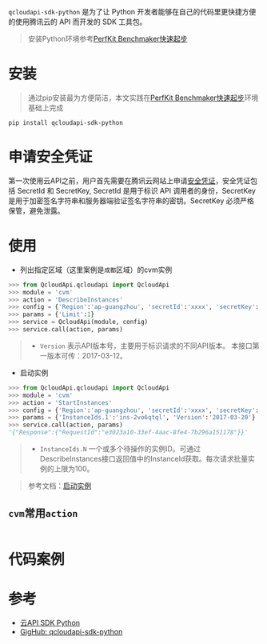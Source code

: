 `qcloudapi-sdk-python` 是为了让 Python 开发者能够在自己的代码里更快捷方便的使用腾讯云的 API 而开发的 SDK 工具包。

> 安装Python环境参考[PerfKit Benchmaker快速起步](../../../performance/cloud/perfkit_benchmarker/quick_start)

# 安装

> 通过pip安装最为方便简洁，本文实践在[PerfKit Benchmaker快速起步](../../../performance/cloud/perfkit_benchmarker/quick_start)环境基础上完成

```
pip install qcloudapi-sdk-python
```

# 申请安全凭证

第一次使用云API之前，用户首先需要在腾讯云网站上申请[安全凭证](https://console.qcloud.com/capi)，安全凭证包括 SecretId 和 SecretKey, SecretId 是用于标识 API 调用者的身份，SecretKey是用于加密签名字符串和服务器端验证签名字符串的密钥。SecretKey 必须严格保管，避免泄露。

# 使用

* 列出指定区域（这里案例是`成都`区域）的cvm实例

```python
>>> from QcloudApi.qcloudapi import QcloudApi
>>> module = 'cvm'
>>> action = 'DescribeInstances'
>>> config = {'Region':'ap-guangzhou', 'secretId':'xxxx', 'secretKey':'xxxx', 'Version':'2017-03-20'}
>>> params = {'Limit':1}
>>> service = QcloudApi(module, config)
>>> service.call(action, params)
```

> * `Version` 表示API版本号，主要用于标识请求的不同API版本。 本接口第一版本可传：2017-03-12。

* 启动实例

```python
>>> from QcloudApi.qcloudapi import QcloudApi
>>> module = 'cvm'
>>> action = 'StartInstances'
>>> config = {'Region':'ap-guangzhou', 'secretId':'xxxx', 'secretKey':'xxxx', 'Version':'2017-03-20'}
>>> params = {'InstanceIds.1':'ins-2vo6qtql', 'Version':'2017-03-20'}
>>> service.call(action, params)
'{"Response":{"RequestId":"e3023a10-33ef-4aac-8fe4-7b296a151178"}}'
```

> * `InstanceIds.N` 一个或多个待操作的实例ID。可通过DescribeInstances接口返回值中的InstanceId获取。每次请求批量实例的上限为100。

> 参考文档：[启动实例](https://cloud.tencent.com/document/api/213/9386)

## `cvm`常用`action`

```

```

# 代码案例

# 参考

* [云API SDK  Python](https://cloud.tencent.com/document/developer-resource/494/7244)
* [GigHub: qcloudapi-sdk-python](https://github.com/QcloudApi/qcloudapi-sdk-python)